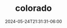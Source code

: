 ---
title: "colorado"
date: 2024-05-24T21:31:31-06:00
description: my favorite photos from colorado
featured: false
#featured_image: co2.jpg
weight: 1
---